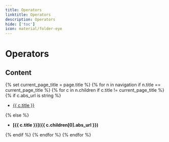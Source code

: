 ```yaml
---
title: Operators
linktitle: Operators
description: Operators
hide: ['toc']
icon: material/folder-eye
---
```


# Operators

## Content

{% set current_page_title = page.title %}
{% for n in navigation if n.title == current_page_title %}
{% for c in n.children if c.title != current_page_title %}
{% if c.abs_url is string %}

- [{{ c.title }}]({{c.abs_url}})

{% else %}

- **[{{ c.title }}]({{ c.children[0].abs_url }})**

{% endif %}
{% endfor %}
{% endfor %}
